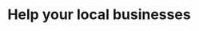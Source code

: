 ---
title: Help your local businesses
description: "In questo momento di ‘distanza obbligata’ dal COVID-19, molte attività commerciali devono chiudere al pubblico, ma i costi fissi rimangono. Vogliamo dare modo di supportare i nostri ristoranti, locali e negozi del :green_heart: per poter superare questo momento, e può succedere acquistando ora un Voucher che si potrà utilizzare a fine emergenza.
L’acquisto avviene direttamente sulla pagina web dell’attività.
Acquista ora una Gift Card da usare dopo, aiuta i tuoi posti preferiti oppure contribuisci a far crescere la lista!"
gotoVoucher: Go to shop
searchsuggestion: Search...

map: Go to the Map

---